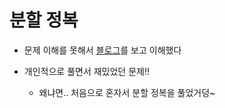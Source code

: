 # 분할 정복

* 문제 이해를 못해서 [블로그](https://st-lab.tistory.com/230)를 보고 이해했다

* 개인적으로 풀면서 재밌었던 문제!!
  * 왜냐면.. 처음으로 혼자서 분할 정복을 풀었거덩~

